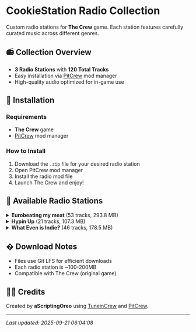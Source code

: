 # CookieStation Radio Collection

Custom radio stations for **The Crew** game. Each station features carefully curated music across different genres.

## 📻 Collection Overview

- **3 Radio Stations** with **120 Total Tracks**
- Easy installation via [PitCrew](https://github.com/Telonof/PitCrew) mod manager
- High-quality audio optimized for in-game use

## 🚀 Installation

### Requirements
- **The Crew** game
- [PitCrew](https://github.com/Telonof/PitCrew) mod manager

### How to Install
1. Download the `.zip` file for your desired radio station
2. Open PitCrew mod manager  
3. Install the radio mod file
4. Launch The Crew and enjoy!

## 📡 Available Radio Stations


<details>
<summary><strong>Eurobeating my meat</strong> (53 tracks, 293.8 MB)</summary>

**Description:** EURO radio station

**Track List:**
- ** Mistika ** - Rain
- **Ace - Topic** - Adrenaline
- **ACE - Topic** - Breakin' Out (Extended Version)
- **ACE - Topic** - Crazy on Emotion (Extended Version)
- **ACE - Topic** - Power of Sound (Extended Version)
- **ACE - Topic** - Rider of the Sky (Extended Version)
- **Bon - Topic** - Wheelpower And Go! (Extended mix)
- **Chris Stanton - Topic** - A Perfect Hero (Extended Mix)
- **DANIEL** - Full Metal Cars
- **Dave Rodgers - Topic** - 100
- **Dave Rodgers - Topic** - Deja Vu
- **Dave Rodgers - Topic** - I WANT TO FEEL (Extended ver.)
- **Dave Rodgers - Topic** - MAGIC SUNDAY
- **Dave Rodgers - Topic** - SPACE BOY
- **Dave Rodgers - Topic** - THE RACE OF THE NIGHT
- **Delta Queens - Topic** - RUNNING IN THE 90'S
- **Dr. Luv** - Max Power (feat. D.Essex - Extended mix)
- **Dream Fighters - Topic** - I Can't Stop Loving You
- **Edo Boys - Topic** - No One Sleep in tokyo (Extended mix)
- **Fastway - Topic** - Raisin' Hell (Extended Version)
- **Fastway - Topic** - Rockin' Hardcore (Extended Version)
- **Go Go Girls - Topic** - BEAT OF THE RISING SUN
- **Go Go Girls - Topic** - BOOM BOOM JAPAN
- **InitialD頭文字** - Chris T. - I Wanna be the Night
- **InitialD頭文字** - J-Stark - The Jungle Is on Fire
- **InitialD頭文字** - Speedman - Speed Lover
- **InitialD頭文字** - Virginelle - Bye Bye Girl
- **Ken Blast - Topic** - The Top (Extended)
- **Kevin&Cherry - Topic** - Chemical Love
- **King & Queen - Topic** - SPEEDY RUNNER
- **Leo River - Topic** - Runaway (Extended Mix)
- **Leslie Parrish - Topic** - DON'T STOP THE MUSIC
- **Lou Grant - Topic** - BACK ON THE ROCKS
- **Lou Master - Topic** - Up & Dance, up & Go (Extended Version)
- **MANUEL   - Topic** - Gas Gas Gas (Extended Mix)
- **MANUEL   - Topic** - Let'S Go, Come On (Extended Mix)
- **MANUEL   - Topic** - Limousine (Extended Mix)
- **MANUEL   - Topic** - On My Wings (Extended Mix)
- **MANUEL   - Topic** - What You Need (Extended Mix)
- **Marko Polo - Topic** - Speedy Speed Boy (Extended mix)
- **Max Coveri - Topic** - Golden Age
- **Mega Nrg Man** - Get Me Power (Extended Mix)
- **Mega Nrg Man** - GRAND PRIX
- **N.I.K.O. - Topic** - Night of Fire (Extended mix)
- **Nathalie** - Heartbeat (Extended mix)
- **Powerful T - Topic** - Face The Race (Extended Mix)
- **Release - Topic** - I NEED YOUR LOVE (EXTENDED MIX)
- **Rich Hard - Topic** - On Your Wings
- **Sara - Topic** - Burning Up For You (Extended)
- **SCP-Music officialTUBE** - Come on Baby (Extended Version)
- **SCP-Music officialTUBE** - Go Beat Crazy (Extended Version)
- **SYMBOL - Topic** - Forever Young (Extended Mix)
- **Vicky Vale - Topic** - Dancing (Extended mix)

</details>

<details>
<summary><strong>Hypin Up</strong> (21 tracks, 107.3 MB)</summary>

**Description:** HYPE radio station

**Track List:**
- **1991** - Full Send
- **BLVCK CROWZ - Topic** - LIFT YOU UP
- **Camo & Krooked** - Kallisto
- **Dimension** - Devotion (feat. Cameron Hayes)
- **Dimension** - Hydraulic
- **Dimension** - Sensory Division
- **DJ Fresh** - Gold Dust (Fox Stevenson Remix)
- **Feint** - Vagrant
- **Feint** - We Won't Be Alone (feat. Laura Brehm)
- **Freaks & Geeks - Topic** - Elemental
- **Grafix** - Refuge (feat. Ruth Royall)
- **KovenUKMusic** - Good Enough
- **Metrik** - Ex Machina
- **Metrik** - Gravity
- **Metrik** - Time To Let Go
- **Metrik** - We Are The Energy
- **Rusko** - Somebody To Love (Sigma Remix)
- **Sub Focus** - Out The Blue
- **Sub Focus** - Tidal Wave
- **Supermode - Topic** - Tell Me Why (1991 Remix)
- **UKF Drum & Bass** - 1991 - Illusions

</details>

<details>
<summary><strong>What Even is Indie?</strong> (46 tracks, 178.5 MB)</summary>

**Description:** INDI radio station

**Track List:**
- **alt-J** - Breezeblocks
- **Bag Raiders** - Shooting Stars
- **Bloc Party** - Banquet
- **Bloc Party** - Helicopter
- **Bloc Party** - Hunting for Witches
- **Empire Of The Sun** - Walking On A Dream
- **Empire Of The Sun** - We Are The People
- **FosterThePeople** - Houdini
- **FosterThePeople** - Pumped Up Kicks
- **gotyemusic** - Somebody That I Used To Know
- **Hozier** - Too Sweet
- **KONGOS** - Come with Me Now
- **M83** - Midnight City
- **MGMT** - Electric Feel
- **MGMT** - Kids
- **MGMT** - Time to Pretend
- **Milky Chance Official** - Stolen Dance
- **ModjoOfficial** - Lady (Hear Me Tonight)
- **Måneskin Official** - Beggin'
- **Official Arctic Monkeys** - Do I Wanna Know?
- **Official Arctic Monkeys** - I Bet You Look Good On The Dancefloor
- **Official Arctic Monkeys** - I Wanna Be Yours
- **Official Arctic Monkeys** - Why'd You Only Call Me When You're High?
- **Rag'n'Bone Man** - Human
- **Saint Motel** - Cold Cold Man
- **Saint Motel** - My Type
- **Stardust** - Music Sounds Better With You (Radio Edit)
- **The Black Keys** - Gold on the Ceiling
- **The Black Keys** - Howlin' for You
- **The Black Keys** - Little Black Submarines
- **The Black Keys** - Lonely Boy
- **The Black Keys** - Tighten Up
- **The Bravery** - An Honest Mistake
- **The Neighbourhood** - Sweater Weather
- **The Strokes** - Last Nite
- **The Strokes** - Machu Picchu
- **The Strokes** - Reptilia
- **The Strokes** - Someday
- **The Strokes** - Under Cover of Darkness
- **The Strokes** - You Only Live Once
- **TheKillersMusic** - Run For Cover
- **TheKillersMusic** - The Man
- **tvontheradio** - Happy Idiot
- **tvontheradio** - Satellite
- **tvontheradio** - Staring at the Sun
- **tvontheradio** - Wolf Like Me

</details>


## � Download Notes

- Files use Git LFS for efficient downloads
- Each radio station is ~100-200MB
- Compatible with The Crew (original game)

## 👨‍💻 Credits

Created by **aScriptingOreo** using [TuneinCrew](https://github.com/Telonof/TuneinCrew) and [PitCrew](https://github.com/Telonof/PitCrew).

---
*Last updated: 2025-09-21 06:04:08*
